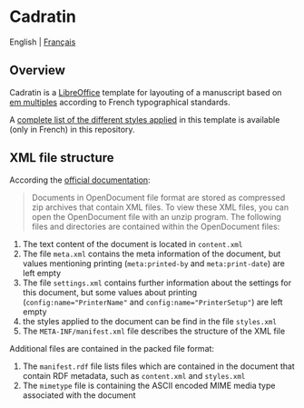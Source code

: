 # Cadratin

English | [Français](README-fr.md)

## Overview

Cadratin is a [LibreOffice](https://www.libreoffice.org/) template for layouting of a manuscript based on [em multiples](https://en.wikipedia.org/wiki/Em_(typography)) according to French typographical standards.

A [complete list of the different styles applied](styles.md) in this template is available (only in French) in this repository.

## XML file structure

According the [official documentation](https://help.libreoffice.org/latest/en-US/text/shared/00/00000021.html?DbPAR=SHARED#bm_id3154408):

> Documents in OpenDocument file format are stored as compressed zip archives that contain XML files. To view these XML files, you can open the OpenDocument file with an unzip program. The following files and directories are contained within the OpenDocument files:

1. The text content of the document is located in `content.xml`
2. The file `meta.xml` contains the meta information of the document, but values mentioning printing (`meta:printed-by` and `meta:print-date`) are left empty
3. The file `settings.xml` contains further information about the settings for this document, but some values about printing (`config:name="PrinterName"` and `config:name="PrinterSetup"`) are left empty
4. the styles applied to the document can be find in the file `styles.xml`
5. The `META-INF/manifest.xml` file describes the structure of the XML file

Additional files are contained in the packed file format:

1. The `manifest.rdf` file lists files which are contained in the document that contain RDF metadata, such as `content.xml` and `styles.xml`
2. The `mimetype` file is containing the ASCII encoded MIME media type associated with the document
